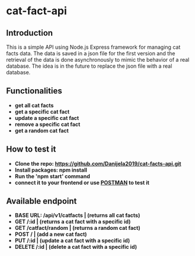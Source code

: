# cat-fact-api

## Introduction

This is a simple API using Node.js Express framework for managing cat facts data. The data is saved in a json file for the first version and the retrieval of the data is done asynchronously to mimic the behavior of a real database. The idea is in the future to replace the json file with a real database.

## Functionalities

- **get all cat facts**
- **get a specific cat fact**
- **update a specific cat fact**
- **remove a specific cat fact**
- **get a random cat fact**

## How to test it

- **Clone the repo: https://github.com/Danijela2019/cat-facts-api.git**
- **Install packages: npm install**
- **Run the 'npm start' command**
- **connect it to your frontend or use [POSTMAN](https://www.postman.com/) to test it**

## Available endpoint

- **BASE URL: /api/v1/catfacts | (returns all cat facts)**
- **GET /:id | (returns a cat fact with a specific id)**
- **GET /catfact/random | (returns a random cat fact)**
- **POST / | (add a new cat fact)**
- **PUT /:id | (update a cat fact with a specific id)**
- **DELETE /:id | (delete a cat fact with a specific id)**
